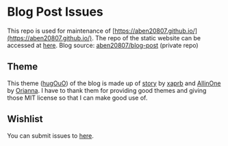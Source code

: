# Blog Post Issues

This repo is used for maintenance of [https://aben20807.github.io/](https://aben20807.github.io/). The repo of the static website can be accessed at [here](https://github.com/aben20807/aben20807.github.io). Blog source: [aben20807/blog-post](https://github.com/aben20807/blog-post) (private repo)

## Theme

This theme ([hugOuO](https://github.com/aben20807/hugOuO)) of the blog is made up of [story](https://github.com/xaprb/story) by [xaprb](https://github.com/xaprb) and [AllinOne](https://github.com/orianna-zzo/AllinOne) by [Orianna](https://github.com/orianna-zzo).
I have to thank them for providing good themes and giving those MIT license so that I can make good use of.

## Wishlist

You can submit issues to [here](https://github.com/aben20807/blog-post-issues/issues).
